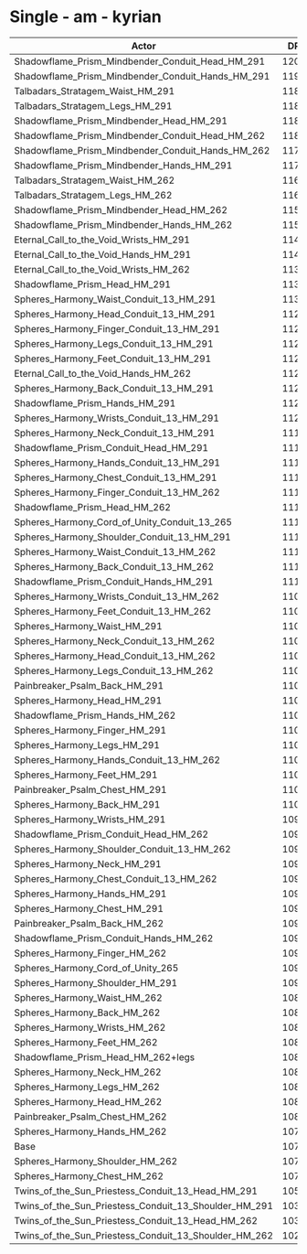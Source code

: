 # Single - am - kyrian
| Actor | DPS | Increase |
|---|:---:|:---:|
|Shadowflame_Prism_Mindbender_Conduit_Head_HM_291|12023|11.35%|
|Shadowflame_Prism_Mindbender_Conduit_Hands_HM_291|11930|10.50%|
|Talbadars_Stratagem_Waist_HM_291|11872|9.96%|
|Talbadars_Stratagem_Legs_HM_291|11855|9.80%|
|Shadowflame_Prism_Mindbender_Head_HM_291|11815|9.43%|
|Shadowflame_Prism_Mindbender_Conduit_Head_HM_262|11801|9.30%|
|Shadowflame_Prism_Mindbender_Conduit_Hands_HM_262|11751|8.84%|
|Shadowflame_Prism_Mindbender_Hands_HM_291|11729|8.63%|
|Talbadars_Stratagem_Waist_HM_262|11696|8.33%|
|Talbadars_Stratagem_Legs_HM_262|11618|7.61%|
|Shadowflame_Prism_Mindbender_Head_HM_262|11589|7.34%|
|Shadowflame_Prism_Mindbender_Hands_HM_262|11556|7.03%|
|Eternal_Call_to_the_Void_Wrists_HM_291|11445|6.00%|
|Eternal_Call_to_the_Void_Hands_HM_291|11422|5.79%|
|Eternal_Call_to_the_Void_Wrists_HM_262|11322|4.86%|
|Shadowflame_Prism_Head_HM_291|11312|4.77%|
|Spheres_Harmony_Waist_Conduit_13_HM_291|11308|4.73%|
|Spheres_Harmony_Head_Conduit_13_HM_291|11287|4.54%|
|Spheres_Harmony_Finger_Conduit_13_HM_291|11284|4.51%|
|Spheres_Harmony_Legs_Conduit_13_HM_291|11281|4.48%|
|Spheres_Harmony_Feet_Conduit_13_HM_291|11263|4.32%|
|Eternal_Call_to_the_Void_Hands_HM_262|11251|4.21%|
|Spheres_Harmony_Back_Conduit_13_HM_291|11240|4.10%|
|Shadowflame_Prism_Hands_HM_291|11228|3.99%|
|Spheres_Harmony_Wrists_Conduit_13_HM_291|11223|3.95%|
|Spheres_Harmony_Neck_Conduit_13_HM_291|11194|3.68%|
|Shadowflame_Prism_Conduit_Head_HM_291|11194|3.68%|
|Spheres_Harmony_Hands_Conduit_13_HM_291|11192|3.66%|
|Spheres_Harmony_Chest_Conduit_13_HM_291|11186|3.61%|
|Spheres_Harmony_Finger_Conduit_13_HM_262|11155|3.31%|
|Shadowflame_Prism_Head_HM_262|11153|3.30%|
|Spheres_Harmony_Cord_of_Unity_Conduit_13_265|11139|3.17%|
|Spheres_Harmony_Shoulder_Conduit_13_HM_291|11132|3.10%|
|Spheres_Harmony_Waist_Conduit_13_HM_262|11126|3.04%|
|Spheres_Harmony_Back_Conduit_13_HM_262|11119|2.98%|
|Shadowflame_Prism_Conduit_Hands_HM_291|11104|2.85%|
|Spheres_Harmony_Wrists_Conduit_13_HM_262|11099|2.80%|
|Spheres_Harmony_Feet_Conduit_13_HM_262|11094|2.75%|
|Spheres_Harmony_Waist_HM_291|11075|2.58%|
|Spheres_Harmony_Neck_Conduit_13_HM_262|11073|2.55%|
|Spheres_Harmony_Head_Conduit_13_HM_262|11069|2.52%|
|Spheres_Harmony_Legs_Conduit_13_HM_262|11066|2.49%|
|Painbreaker_Psalm_Back_HM_291|11059|2.43%|
|Spheres_Harmony_Head_HM_291|11057|2.41%|
|Shadowflame_Prism_Hands_HM_262|11054|2.38%|
|Spheres_Harmony_Finger_HM_291|11053|2.37%|
|Spheres_Harmony_Legs_HM_291|11046|2.31%|
|Spheres_Harmony_Hands_Conduit_13_HM_262|11028|2.14%|
|Spheres_Harmony_Feet_HM_291|11028|2.14%|
|Painbreaker_Psalm_Chest_HM_291|11017|2.04%|
|Spheres_Harmony_Back_HM_291|11009|1.97%|
|Spheres_Harmony_Wrists_HM_291|10996|1.84%|
|Shadowflame_Prism_Conduit_Head_HM_262|10985|1.75%|
|Spheres_Harmony_Shoulder_Conduit_13_HM_262|10976|1.66%|
|Spheres_Harmony_Neck_HM_291|10973|1.63%|
|Spheres_Harmony_Chest_Conduit_13_HM_262|10969|1.60%|
|Spheres_Harmony_Hands_HM_291|10962|1.53%|
|Spheres_Harmony_Chest_HM_291|10952|1.44%|
|Painbreaker_Psalm_Back_HM_262|10941|1.34%|
|Shadowflame_Prism_Conduit_Hands_HM_262|10937|1.30%|
|Spheres_Harmony_Finger_HM_262|10920|1.14%|
|Spheres_Harmony_Cord_of_Unity_265|10907|1.02%|
|Spheres_Harmony_Shoulder_HM_291|10904|1.00%|
|Spheres_Harmony_Waist_HM_262|10893|0.89%|
|Spheres_Harmony_Back_HM_262|10889|0.85%|
|Spheres_Harmony_Wrists_HM_262|10876|0.73%|
|Spheres_Harmony_Feet_HM_262|10869|0.67%|
|Shadowflame_Prism_Head_HM_262+legs|10866|0.64%|
|Spheres_Harmony_Neck_HM_262|10848|0.48%|
|Spheres_Harmony_Legs_HM_262|10837|0.37%|
|Spheres_Harmony_Head_HM_262|10835|0.35%|
|Painbreaker_Psalm_Chest_HM_262|10803|0.05%|
|Spheres_Harmony_Hands_HM_262|10798|0.01%|
|Base|10797|0.00%|
|Spheres_Harmony_Shoulder_HM_262|10746|-0.47%|
|Spheres_Harmony_Chest_HM_262|10744|-0.49%|
|Twins_of_the_Sun_Priestess_Conduit_13_Head_HM_291|10563|-2.17%|
|Twins_of_the_Sun_Priestess_Conduit_13_Shoulder_HM_291|10396|-3.71%|
|Twins_of_the_Sun_Priestess_Conduit_13_Head_HM_262|10359|-4.06%|
|Twins_of_the_Sun_Priestess_Conduit_13_Shoulder_HM_262|10245|-5.11%|
